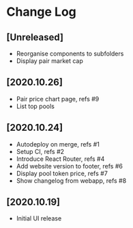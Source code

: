 # Change Log


## [Unreleased]
  - Reorganise components to subfolders
  - Display pair market cap


## [2020.10.26]
  - Pair price chart page, refs #9
  - List top pools


## [2020.10.24]
  - Autodeploy on merge, refs #1
  - Setup CI, refs #2
  - Introduce React Router, refs #4
  - Add website version to footer, refs #6
  - Display pool token price, refs #7
  - Show changelog from webapp, refs #8


## [2020.10.19]
  - Initial UI release
